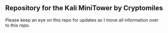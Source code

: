## Repository for the Kali MiniTower by Cryptomiles

Please keep an eye on this repo for updates as I move all information over to this repo.
